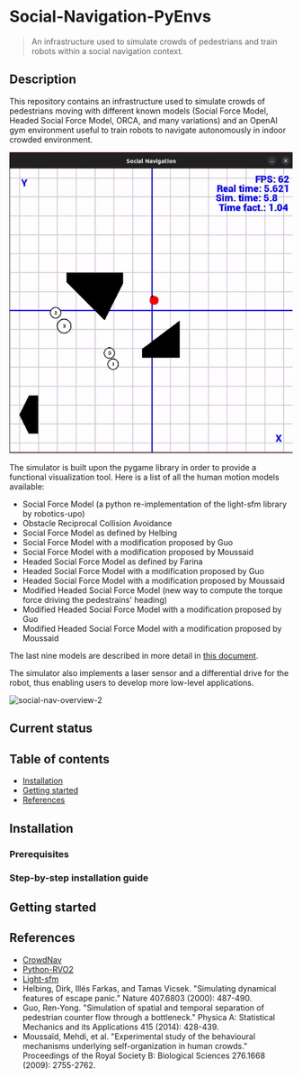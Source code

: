 # Social-Navigation-PyEnvs

> An infrastructure used to simulate crowds of pedestrians and train robots within a social navigation context.

## Description

This repository contains an infrastructure used to simulate crowds of pedestrians moving with different known models (Social Force Model, Headed Social Force Model, ORCA, and many variations) and an OpenAI gym environment useful to train robots to navigate autonomously in indoor crowded environment.

![social-nav-overview-1](.images/social-nav-overview-1.gif)

The simulator is built upon the pygame library in order to provide a functional visualization tool. Here is a list of all the human motion models available:
- Social Force Model (a python re-implementation of the light-sfm library by robotics-upo)
- Obstacle Reciprocal Collision Avoidance
- Social Force Model as defined by Helbing
- Social Force Model with a modification proposed by Guo
- Social Force Model with a modification proposed by Moussaid
- Headed Social Force Model as defined by Farina
- Headed Social Force Model with a modification proposed by Guo
- Headed Social Force Model with a modification proposed by Moussaid
- Modified Headed Social Force Model (new way to compute the torque force driving the pedestrains' heading)
- Modified Headed Social Force Model with a modification proposed by Guo
- Modified Headed Social Force Model with a modification proposed by Moussaid

The last nine models are described in more detail in [this document](.documents/pedestrian_motion_models.pdf).

The simulator also implements a laser sensor and a differential drive for the robot, thus enabling users to develop more low-level applications.

![social-nav-overview-2](.images/social-nav-overview-2.gif)

## Current status



## Table of contents
- [Installation](#installation)
- [Getting started](#getting-started)
- [References](#references)

## Installation
### Prerequisites
### Step-by-step installation guide

## Getting started

## References
- [CrowdNav](https://github.com/ChanganVR/RelationalGraphLearning)
- [Python-RVO2](https://github.com/sybrenstuvel/Python-RVO2)
- [Light-sfm](https://github.com/robotics-upo/lightsfm)
- Helbing, Dirk, Illés Farkas, and Tamas Vicsek. "Simulating dynamical features of escape panic." Nature 407.6803 (2000): 487-490.
- Guo, Ren-Yong. "Simulation of spatial and temporal separation of pedestrian counter flow through a bottleneck." Physica A: Statistical Mechanics and its Applications 415 (2014): 428-439.
- Moussaïd, Mehdi, et al. "Experimental study of the behavioural mechanisms underlying self-organization in human crowds." Proceedings of the Royal Society B: Biological Sciences 276.1668 (2009): 2755-2762.